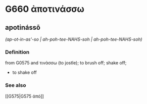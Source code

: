 # G660 ἀποτινάσσω

## apotinássō

_(ap-ot-in-as'-so | ah-poh-tee-NAHS-soh | ah-poh-tee-NAHS-soh)_

### Definition

from G0575 and τινάσσω (to jostle); to brush off; shake off; 

- to shake off

### See also

[[G575|G575 ἀπό]]
